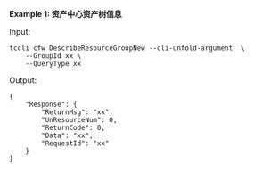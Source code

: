 **Example 1: 资产中心资产树信息**



Input: 

```
tccli cfw DescribeResourceGroupNew --cli-unfold-argument  \
    --GroupId xx \
    --QueryType xx
```

Output: 
```
{
    "Response": {
        "ReturnMsg": "xx",
        "UnResourceNum": 0,
        "ReturnCode": 0,
        "Data": "xx",
        "RequestId": "xx"
    }
}
```

